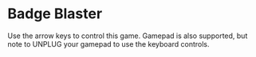 Badge Blaster
=============

Use the arrow keys to control this game.  Gamepad is also supported, but note to UNPLUG your gamepad to use the keyboard controls.

